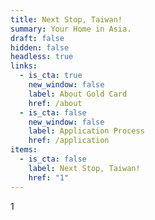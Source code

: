 ```yaml
---
title: Next Stop, Taiwan!
summary: Your Home in Asia.
draft: false
hidden: false
headless: true
links:
  - is_cta: true
    new_window: false
    label: About Gold Card
    href: /about
  - is_cta: false
    new_window: false
    label: Application Process
    href: /application
items:
  - is_cta: false
    label: Next Stop, Taiwan!
    href: "1"
---
```

1
